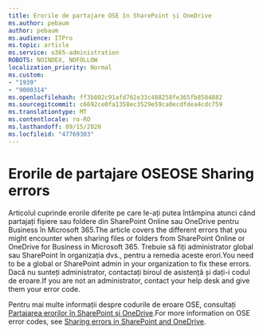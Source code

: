 ```yaml
---
title: Erorile de partajare OSE în SharePoint și OneDrive
ms.author: pebaum
author: pebaum
ms.audience: ITPro
ms.topic: article
ms.service: o365-administration
ROBOTS: NOINDEX, NOFOLLOW
localization_priority: Normal
ms.custom:
- "1939"
- "9000314"
ms.openlocfilehash: ff3b802c91afd762e33c488258fe365fb8584882
ms.sourcegitcommit: c6692ce0fa1358ec3529e59ca0ecdfdea4cdc759
ms.translationtype: MT
ms.contentlocale: ro-RO
ms.lasthandoff: 09/15/2020
ms.locfileid: "47769303"
---
```

# <a name="ose-sharing-errors"></a><span data-ttu-id="3d0d9-102">Erorile de partajare OSE</span><span class="sxs-lookup"><span data-stu-id="3d0d9-102">OSE Sharing errors</span></span>

<span data-ttu-id="3d0d9-103">Articolul cuprinde erorile diferite pe care le-ați putea întâmpina atunci când partajați fișiere sau foldere din SharePoint Online sau OneDrive pentru Business în Microsoft 365.</span><span class="sxs-lookup"><span data-stu-id="3d0d9-103">The article covers the different errors that you might encounter when sharing files or folders from SharePoint Online or OneDrive for Business in Microsoft 365.</span></span> <span data-ttu-id="3d0d9-104">Trebuie să fiți administrator global sau SharePoint în organizația dvs., pentru a remedia aceste erori.</span><span class="sxs-lookup"><span data-stu-id="3d0d9-104">You need to be a global or SharePoint admin in your organization to fix these errors.</span></span> <span data-ttu-id="3d0d9-105">Dacă nu sunteți administrator, contactați biroul de asistență și dați-i codul de eroare.</span><span class="sxs-lookup"><span data-stu-id="3d0d9-105">If you are not an administrator, contact your help desk and give them your error code.</span></span>

<span data-ttu-id="3d0d9-106">Pentru mai multe informații despre codurile de eroare OSE, consultați [Partajarea erorilor în SharePoint și OneDrive](https://docs.microsoft.com/sharepoint/sharepoint-onedrive-error-message).</span><span class="sxs-lookup"><span data-stu-id="3d0d9-106">For more information on OSE error codes, see [Sharing errors in SharePoint and OneDrive](https://docs.microsoft.com/sharepoint/sharepoint-onedrive-error-message).</span></span>
